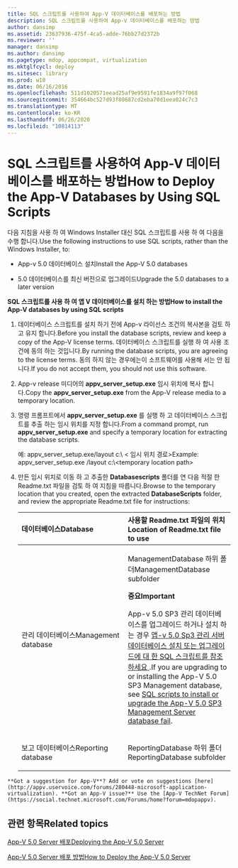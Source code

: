```yaml
---
title: SQL 스크립트를 사용하여 App-V 데이터베이스를 배포하는 방법
description: SQL 스크립트를 사용하여 App-V 데이터베이스를 배포하는 방법
author: dansimp
ms.assetid: 23637936-475f-4ca5-adde-76bb27d2372b
ms.reviewer: ''
manager: dansimp
ms.author: dansimp
ms.pagetype: mdop, appcompat, virtualization
ms.mktglfcycl: deploy
ms.sitesec: library
ms.prod: w10
ms.date: 06/16/2016
ms.openlocfilehash: 511d1020571eead25af9e9591fe1834a9f97f068
ms.sourcegitcommit: 354664bc527d93f80687cd2eba70d1eea024c7c3
ms.translationtype: MT
ms.contentlocale: ko-KR
ms.lasthandoff: 06/26/2020
ms.locfileid: "10814113"
---
```

# <span data-ttu-id="f63ef-103">SQL 스크립트를 사용하여 App-V 데이터베이스를 배포하는 방법</span><span class="sxs-lookup"><span data-stu-id="f63ef-103">How to Deploy the App-V Databases by Using SQL Scripts</span></span>


<span data-ttu-id="f63ef-104">다음 지침을 사용 하 여 Windows Installer 대신 SQL 스크립트를 사용 하 여 다음을 수행 합니다.</span><span class="sxs-lookup"><span data-stu-id="f63ef-104">Use the following instructions to use SQL scripts, rather than the Windows Installer, to:</span></span>

-   <span data-ttu-id="f63ef-105">App-v 5.0 데이터베이스 설치</span><span class="sxs-lookup"><span data-stu-id="f63ef-105">Install the App-V 5.0 databases</span></span>

-   <span data-ttu-id="f63ef-106">5.0 데이터베이스를 최신 버전으로 업그레이드</span><span class="sxs-lookup"><span data-stu-id="f63ef-106">Upgrade the 5.0 databases to a later version</span></span>

**<span data-ttu-id="f63ef-107">SQL 스크립트를 사용 하 여 앱 V 데이터베이스를 설치 하는 방법</span><span class="sxs-lookup"><span data-stu-id="f63ef-107">How to install the App-V databases by using SQL scripts</span></span>**

1. <span data-ttu-id="f63ef-108">데이터베이스 스크립트를 설치 하기 전에 App-v 라이선스 조건의 복사본을 검토 하 고 유지 합니다.</span><span class="sxs-lookup"><span data-stu-id="f63ef-108">Before you install the database scripts, review and keep a copy of the App-V license terms.</span></span> <span data-ttu-id="f63ef-109">데이터베이스 스크립트를 실행 하 여 사용 조건에 동의 하는 것입니다.</span><span class="sxs-lookup"><span data-stu-id="f63ef-109">By running the database scripts, you are agreeing to the license terms.</span></span> <span data-ttu-id="f63ef-110">동의 하지 않는 경우에는이 소프트웨어를 사용해 서는 안 됩니다.</span><span class="sxs-lookup"><span data-stu-id="f63ef-110">If you do not accept them, you should not use this software.</span></span>

2. <span data-ttu-id="f63ef-111">App-v release 미디어의 **appv\_server\_setup.exe** 임시 위치에 복사 합니다.</span><span class="sxs-lookup"><span data-stu-id="f63ef-111">Copy the **appv\_server\_setup.exe** from the App-V release media to a temporary location.</span></span>

3. <span data-ttu-id="f63ef-112">명령 프롬프트에서 **appv\_server\_setup.exe** 를 실행 하 고 데이터베이스 스크립트를 추출 하는 임시 위치를 지정 합니다.</span><span class="sxs-lookup"><span data-stu-id="f63ef-112">From a command prompt, run **appv\_server\_setup.exe** and specify a temporary location for extracting the database scripts.</span></span>

   <span data-ttu-id="f63ef-113">예: appv\_server\_setup.exe/layout c:\\ &lt; 임시 위치 경로&gt;</span><span class="sxs-lookup"><span data-stu-id="f63ef-113">Example: appv\_server\_setup.exe /layout c:\\&lt;temporary location path&gt;</span></span>

4. <span data-ttu-id="f63ef-114">만든 임시 위치로 이동 하 고 추출한 **Databasescripts** 폴더를 연 다음 적절 한 Readme.txt 파일을 검토 하 여 지침을 따릅니다.</span><span class="sxs-lookup"><span data-stu-id="f63ef-114">Browse to the temporary location that you created, open the extracted **DatabaseScripts** folder, and review the appropriate Readme.txt file for instructions:</span></span>

   <table>
   <colgroup>
   <col width="50%" />
   <col width="50%" />
   </colgroup>
   <thead>
   <tr class="header">
   <th align="left"><span data-ttu-id="f63ef-115">데이터베이스</span><span class="sxs-lookup"><span data-stu-id="f63ef-115">Database</span></span></th>
   <th align="left"><span data-ttu-id="f63ef-116">사용할 Readme.txt 파일의 위치</span><span class="sxs-lookup"><span data-stu-id="f63ef-116">Location of Readme.txt file to use</span></span></th>
   </tr>
   </thead>
   <tbody>
   <tr class="odd">
   <td align="left"><p><span data-ttu-id="f63ef-117">관리 데이터베이스</span><span class="sxs-lookup"><span data-stu-id="f63ef-117">Management database</span></span></p></td>
   <td align="left"><p><span data-ttu-id="f63ef-118">ManagementDatabase 하위 폴더</span><span class="sxs-lookup"><span data-stu-id="f63ef-118">ManagementDatabase subfolder</span></span></p>
   <div class="alert">
   <strong><span data-ttu-id="f63ef-119">중요</span><span class="sxs-lookup"><span data-stu-id="f63ef-119">Important</span></span></strong><br/><p><span data-ttu-id="f63ef-120">App-v 5.0 SP3 관리 데이터베이스를 업그레이드 하거나 설치 하는 경우 <a href="https://support.microsoft.com/kb/3031340" data-raw-source="[SQL scripts to install or upgrade the App-V 5.0 SP3 Management Server database fail](https://support.microsoft.com/kb/3031340)"> 앱-v 5.0 Sp3 관리 서버 데이터베이스 설치 또는 업그레이드에 대 한 SQL 스크립트를 참조 하세요 </a> .</span><span class="sxs-lookup"><span data-stu-id="f63ef-120">If you are upgrading to or installing the App-V 5.0 SP3 Management database, see <a href="https://support.microsoft.com/kb/3031340" data-raw-source="[SQL scripts to install or upgrade the App-V 5.0 SP3 Management Server database fail](https://support.microsoft.com/kb/3031340)">SQL scripts to install or upgrade the App-V 5.0 SP3 Management Server database fail</a>.</span></span></p>
   </div>
   <div>

   </div></td>
   </tr>
   <tr class="even">
   <td align="left"><p><span data-ttu-id="f63ef-121">보고 데이터베이스</span><span class="sxs-lookup"><span data-stu-id="f63ef-121">Reporting database</span></span></p></td>
   <td align="left"><p><span data-ttu-id="f63ef-122">ReportingDatabase 하위 폴더</span><span class="sxs-lookup"><span data-stu-id="f63ef-122">ReportingDatabase subfolder</span></span></p></td>
   </tr>
   </tbody>
   </table>



~~~
**Got a suggestion for App-V**? Add or vote on suggestions [here](http://appv.uservoice.com/forums/280448-microsoft-application-virtualization). **Got an App-V issue?** Use the [App-V TechNet Forum](https://social.technet.microsoft.com/Forums/home?forum=mdopappv).
~~~

## <span data-ttu-id="f63ef-123">관련 항목</span><span class="sxs-lookup"><span data-stu-id="f63ef-123">Related topics</span></span>


[<span data-ttu-id="f63ef-124">App-V 5.0 Server 배포</span><span class="sxs-lookup"><span data-stu-id="f63ef-124">Deploying the App-V 5.0 Server</span></span>](deploying-the-app-v-50-server.md)

[<span data-ttu-id="f63ef-125">App-V 5.0 Server 배포 방법</span><span class="sxs-lookup"><span data-stu-id="f63ef-125">How to Deploy the App-V 5.0 Server</span></span>](how-to-deploy-the-app-v-50-server-50sp3.md)









